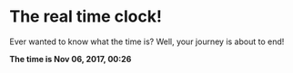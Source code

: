 # The real time clock!

Ever wanted to know what the time is? Well, your journey is about to end!

**The time is Nov 06, 2017, 00:26**